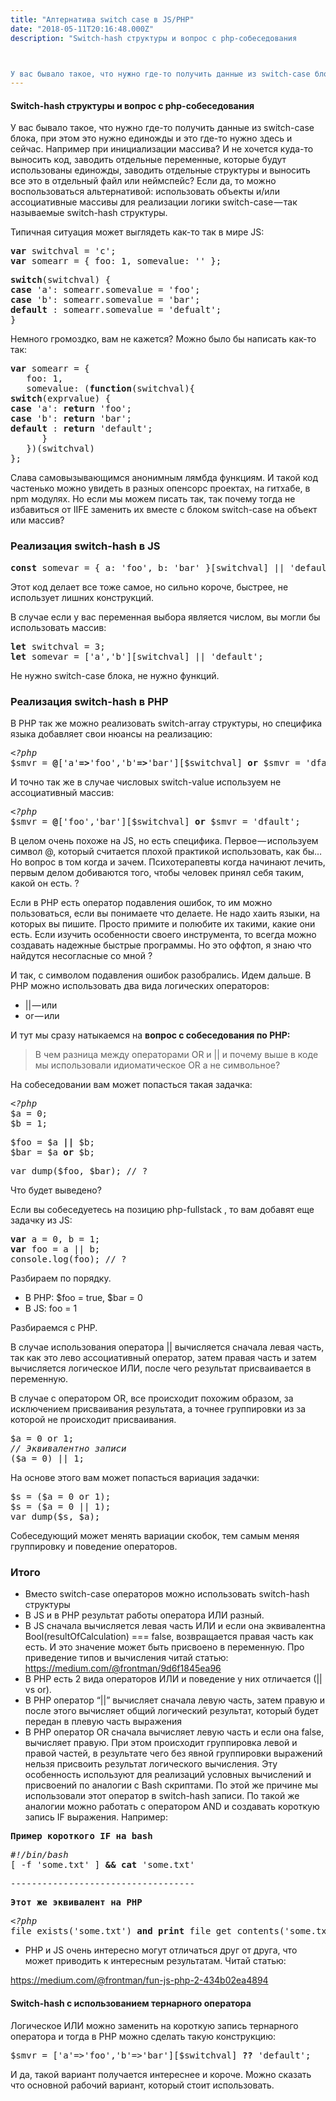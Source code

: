```yaml
---
title: "Алтернатива switch case в JS/PHP"
date: "2018-05-11T20:16:48.000Z"
description: "Switch-hash структуры и вопрос с php-собеседования



У вас бывало такое, что нужно где-то получить данные из switch-case блока,"
---
```


<h4>Switch-hash структуры и вопрос с php-собеседования</h4>

<p>У вас бывало такое, что нужно где-то получить данные из switch-case блока, при этом это нужно единожды и это где-то нужно здесь и сейчас. Например при инициализации массива? И не хочется куда-то выносить код, заводить отдельные переменные, которые будут использованы единожды, заводить отдельные структуры и выносить все это в отдельный файл или неймспейс? Если да, то можно воспользоваться альтернативой: использовать объекты и/или ассоциативные массивы для реализации логики switch-case — так называемые switch-hash структуры.</p>
<p>Типичная ситуация может выглядеть как-то так в мире JS:</p>
<pre><strong>var</strong> switchval = 'c';<br><strong>var</strong> somearr = { foo: 1, somevalue: '' };</pre>
<pre><strong>switch</strong>(switchval) {<br><strong>case</strong> 'a': somearr.somevalue = 'foo';<br><strong>case</strong> 'b': somearr.somevalue = 'bar';<br><strong>default </strong>: somearr.somevalue = 'defualt';<br>}</pre>
<p>Немного громоздко, вам не кажется? Можно было бы написать как-то так:</p>
<pre><strong>var</strong> somearr = {<br>   foo: 1,<br>   somevalue: (<strong>function</strong>(switchval){<br><strong>switch</strong>(exprvalue) {<br><strong>case</strong> 'a': <strong>return</strong> 'foo';<br><strong>case</strong> 'b': <strong>return</strong> 'bar';<br><strong>default </strong>: <strong>return</strong> 'default';<br>      }<br>   })(switchval)<br>};</pre>
<p>Слава самовызывающимся анонимным лямбда функциям. И такой код частенько можно увидеть в разных опенсорс проектах, на гитхабе, в npm модулях. Но если мы можем писать так, так почему тогда не избавиться от IIFE заменить их вместе с блоком switch-case на объект или массив?</p>
<h3>Реализация switch-hash в JS</h3>
<pre><strong>const</strong> somevar = { a: 'foo', b: 'bar' }[switchval] || 'default';</pre>
<p>Этот код делает все тоже самое, но сильно короче, быстрее, не использует лишних конструкций.</p>
<p>В случае если у вас переменная выбора является числом, вы могли бы использовать массив:</p>
<pre><strong>let</strong> switchval = 3;<br><strong>let</strong> somevar = ['a','b'][switchval] || 'default';</pre>
<p>Не нужно switch-case блока, не нужно функций.</p>
<h3>Реализация switch-hash в PHP</h3>
<p>В PHP так же можно реализовать switch-array структуры, но специфика языка добавляет свои нюансы на реализацию:</p>
<pre><em>&lt;?php<br></em>$smvr = <strong>@</strong>['a'<strong>=&gt;</strong>'foo','b'<strong>=&gt;</strong>'bar'][$switchval] <strong>or</strong> $smvr = 'dfault';</pre>
<p>И точно так же в случае числовых switch-value используем не ассоциативный массив:</p>
<pre><em>&lt;?php</em><br>$smvr = <strong>@</strong>['foo','bar'][$switchval] <strong>or</strong> $smvr = 'dfault';</pre>
<p>В целом очень похоже на JS, но есть специфика. Первое — используем символ @, который считается плохой практикой использовать, как бы… Но вопрос в том когда и зачем. Психотерапевты когда начинают лечить, первым делом добиваются того, чтобы человек принял себя таким, какой он есть. ?</p>
<p>Если в PHP есть оператор подавления ошибок, то им можно пользоваться, если вы понимаете что делаете. Не надо хаить языки, на которых вы пишите. Просто примите и полюбите их такими, какие они есть. Если изучить особенности своего инструмента, то всегда можно создавать надежные быстрые программы. Но это оффтоп, я знаю что найдутся несогласные со мной ?</p>
<p>И так, с символом подавления ошибок разобрались. Идем дальше. В PHP можно использовать два вида логических операторов:</p>
<ul>
<li>|| — или</li>
<li>or — или</li>
</ul>
<p>И тут мы сразу натыкаемся на <strong>вопрос с собеседования по PHP:</strong></p>
<blockquote><p>В чем разница между операторами OR и || и почему выше в коде мы использовали идиоматическое OR а не символьное?</p></blockquote>
<p>На собеседовании вам может попасться такая задачка:</p>
<pre><em>&lt;?php</em><br>$a = 0;<br>$b = 1;</pre>
<pre>$foo = $a <strong>||</strong> $b;<br>$bar = $a <strong>or</strong> $b;</pre>
<pre>var_dump($foo, $bar); // ?</pre>
<p>Что будет выведено?</p>
<p>Если вы собеседуетесь на позицию php-fullstack , то вам добавят еще задачку из JS:</p>
<pre><strong>var</strong> a = 0, b = 1;<br><strong>var</strong> foo = a || b;<br>console.log(foo); // ?</pre>
<p>Разбираем по порядку.</p>
<ul>
<li>В PHP: $foo = true, $bar = 0</li>
<li>В JS: foo = 1</li>
</ul>
<p>Разбираемся с PHP.</p>
<p>В случае использования оператора || вычисляется сначала левая часть, так как это лево ассоциативный оператор, затем правая часть и затем вычисляется логическое ИЛИ, после чего результат присваивается в переменную.</p>
<p>В случае с оператором OR, все происходит похожим образом, за исключением присваивания результата, а точнее группировки из за которой не происходит присваивания.</p>
<pre>$a = 0 or 1;<br><em>// Эквивалентно записи</em><br>($a = 0) || 1;</pre>
<p>На основе этого вам может попасться вариация задачки:</p>
<pre>$s = ($a = 0 or 1);<br>$s = ($a = 0 || 1);<br>var_dump($s, $a);</pre>
<p>Собеседующий может менять вариации скобок, тем самым меняя группировку и поведение операторов.</p>
<h3>Итого</h3>
<ul>
<li>Вместо switch-case операторов можно использовать switch-hash структуры</li>
<li>В JS и в PHP результат работы оператора ИЛИ разный.</li>
<li>В JS сначала вычисляется левая часть ИЛИ и если она эквивалентна Bool(resultOfCalculation) === false, возвращается правая часть как есть. И это значение может быть присвоено в переменную. Про приведение типов и вычисления читай статью: <a href="https://medium.com/@frontman/9d6f1845ea96" target="_blank" rel="noopener noreferrer">https://medium.com/@frontman/9d6f1845ea96</a>
</li>
<li>В PHP есть 2 вида операторов ИЛИ и поведение у них отличается (|| vs or).</li>
<li>В PHP оператор “||” вычисляет сначала левую часть, затем правую и после этого вычисляет общий логический результат, который будет передан в плевую часть выражения</li>
<li>В PHP оператор OR сначала вычисляет левую часть и если она false, вычисляет правую. При этом происходит группировка левой и правой частей, в результате чего без явной группировки выражений нельзя присвоить результат логического вычисления. Эту особенность используют для реализаций условных вычислений и присвоений по аналогии с Bash скриптами. По этой же причине мы использовали этот оператор в switch-hash записи. По такой же аналогии можно работать с оператором AND и создавать короткую запись IF выражения. Например:</li>
</ul>
<pre><strong>Пример короткого IF на bash</strong></pre>
<pre><em>#!/bin/bash<br></em>[ -f 'some.txt' ] <strong>&amp;&amp; cat</strong> 'some.txt'</pre>
<pre>-----------------------------------</pre>
<pre><strong>Этот же эквивалент на PHP</strong></pre>
<pre><em>&lt;?php</em><br>file_exists('some.txt') <strong>and</strong> <strong>print</strong> file_get_contents('some.txt');</pre>
<ul>
<li>PHP и JS очень интересно могут отличаться друг от друга, что может приводить к интересным результатам. Читай статью:</li>
</ul>
<p><a href="https://medium.com/@frontman/fun-js-php-2-434b02ea4894">https://medium.com/@frontman/fun-js-php-2-434b02ea4894</a></p>
<h4>Switch-hash с использованием тернарного оператора</h4>
<p>Логическое ИЛИ можно заменить на короткую запись тернарного оператора и тогда в PHP можно сделать такую конструкцию:</p>
<pre>$smvr = ['a'=&gt;'foo','b'=&gt;'bar'][$switchval] <strong>??</strong> 'default';</pre>
<p>И да, такой вариант получается интереснее и короче. Можно сказать что основной рабочий вариант, который стоит использовать.</p>




